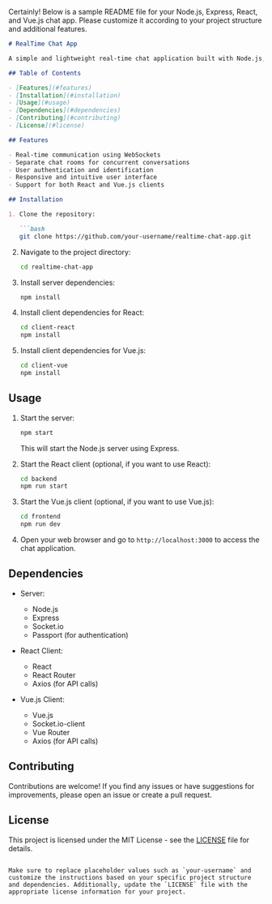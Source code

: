 Certainly! Below is a sample README file for your Node.js, Express, React, and Vue.js chat app. Please customize it according to your project structure and additional features.

```markdown
# RealTime Chat App

A simple and lightweight real-time chat application built with Node.js, Express, React, and Vue.js.

## Table of Contents

- [Features](#features)
- [Installation](#installation)
- [Usage](#usage)
- [Dependencies](#dependencies)
- [Contributing](#contributing)
- [License](#license)

## Features

- Real-time communication using WebSockets
- Separate chat rooms for concurrent conversations
- User authentication and identification
- Responsive and intuitive user interface
- Support for both React and Vue.js clients

## Installation

1. Clone the repository:

   ```bash
   git clone https://github.com/your-username/realtime-chat-app.git
   ```

2. Navigate to the project directory:

   ```bash
   cd realtime-chat-app
   ```

3. Install server dependencies:

   ```bash
   npm install
   ```

4. Install client dependencies for React:

   ```bash
   cd client-react
   npm install
   ```

5. Install client dependencies for Vue.js:

   ```bash
   cd client-vue
   npm install
   ```

## Usage

1. Start the server:

   ```bash
   npm start
   ```

   This will start the Node.js server using Express.

2. Start the React client (optional, if you want to use React):

   ```bash
   cd backend
   npm run start
   ```

3. Start the Vue.js client (optional, if you want to use Vue.js):

   ```bash
   cd frontend
   npm run dev
   ```

4. Open your web browser and go to `http://localhost:3000` to access the chat application.

## Dependencies

- Server:
  - Node.js
  - Express
  - Socket.io
  - Passport (for authentication)

- React Client:
  - React
  - React Router
  - Axios (for API calls)

- Vue.js Client:
  - Vue.js
  - Socket.io-client
  - Vue Router
  - Axios (for API calls)

## Contributing

Contributions are welcome! If you find any issues or have suggestions for improvements, please open an issue or create a pull request.

## License

This project is licensed under the MIT License - see the [LICENSE](LICENSE) file for details.
```

Make sure to replace placeholder values such as `your-username` and customize the instructions based on your specific project structure and dependencies. Additionally, update the `LICENSE` file with the appropriate license information for your project.
